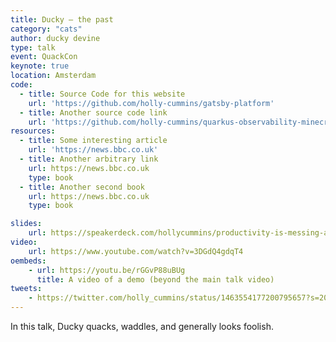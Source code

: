 ```yaml
---
title: Ducky – the past
category: "cats"
author: ducky devine
type: talk
event: QuackCon
keynote: true
location: Amsterdam
code:
  - title: Source Code for this website
    url: 'https://github.com/holly-cummins/gatsby-platform'
  - title: Another source code link
    url: 'https://github.com/holly-cummins/quarkus-observability-minecraft'
resources:
  - title: Some interesting article
    url: 'https://news.bbc.co.uk'
  - title: Another arbitrary link
    url: https://news.bbc.co.uk
    type: book
  - title: Another second book
    url: https://news.bbc.co.uk
    type: book

slides:
    url: https://speakerdeck.com/hollycummins/productivity-is-messing-around-and-having-fun
video:
    url: https://www.youtube.com/watch?v=3DGdQ4gdqT4
oembeds:
    - url: https://youtu.be/rGGvP88uBUg
      title: A video of a demo (beyond the main talk video)
tweets:
    - https://twitter.com/holly_cummins/status/1463554177200795657?s=20&t=e7RitQgCxLVuM-q0EzjoiQ
---
```


In this talk, Ducky quacks, waddles, and generally looks foolish.

